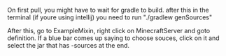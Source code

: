 On first pull, you might have to wait for gradle to build. after this in the terminal (if youre using intellij) you need to run
"./gradlew genSources"

After this, go to ExampleMixin, right click on MinecraftServer and goto definition. 
If a blue bar comes up saying to choose souces, click on it and select the jar that has -sources at the end.
